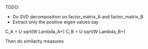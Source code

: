TODO:
- Do SVD decomposition on factor_matrix_A and factor_matrix_B
- Extract only the positive eigen values say 

C_A = U sqrt(W Lambda_A+)
C_B = U sqrt(W Lambda_B+)

Then do similarity measures